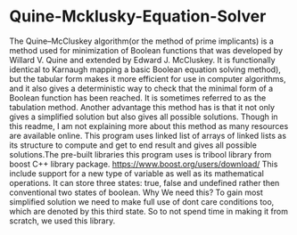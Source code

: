 # Quine-Mcklusky-Equation-Solver
  The Quine–McCluskey algorithm(or the method of prime implicants) is a method used for minimization of Boolean functions that was developed by Willard V. Quine and extended by Edward J. McCluskey. It is functionally identical to Karnaugh mapping a basic Boolean equation solving method), but the tabular form makes it more efficient for use in computer algorithms, and it also gives a deterministic way to check that the minimal form of a Boolean function has been reached. It is sometimes referred to as the tabulation method.
  Another advantage this method has is that it not only gives a simplified solution but also gives all possible solutions. Though in this readme, I am not explaining more about this method as many resources are available online.
  This program uses linked list of arrays of linked lists as its structure to compute and get to end result and gives all possible solutions.The pre-built libraries this program uses is tribool library from boost C++ library package. https://www.boost.org/users/download/
  This include support for a new type of variable as well as its mathematical operations. It can store three states: true, false and undefined rather then conventional two states of boolean. Why We need this? To gain most simplified solution we need to make full use of dont care conditions too, which are denoted by this third state. So to not spend time in making it from scratch, we used this library.
